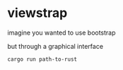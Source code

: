 # viewstrap

imagine you wanted to use bootstrap

but through a graphical interface

`cargo run path-to-rust`
